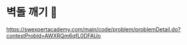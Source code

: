 # 벽돌 깨기 🧱

https://swexpertacademy.com/main/code/problem/problemDetail.do?contestProbId=AWXRQm6qfL0DFAUo
